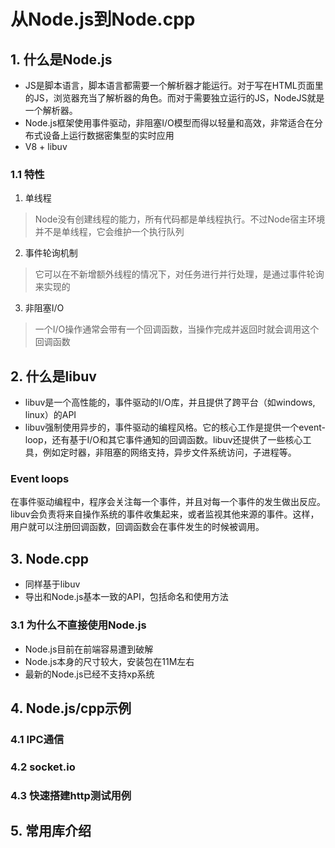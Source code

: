 # 从Node.js到Node.cpp

## 1. 什么是Node.js
* JS是脚本语言，脚本语言都需要一个解析器才能运行。对于写在HTML页面里的JS，浏览器充当了解析器的角色。而对于需要独立运行的JS，NodeJS就是一个解析器。
* Node.js框架使用事件驱动，非阻塞I/O模型而得以轻量和高效，非常适合在分布式设备上运行数据密集型的实时应用
* V8 + libuv
### 1.1 特性
1. 单线程
> Node没有创建线程的能力，所有代码都是单线程执行。不过Node宿主环境并不是单线程，它会维护一个执行队列
2. 事件轮询机制
> 它可以在不新增额外线程的情况下，对任务进行并行处理，是通过事件轮询来实现的
3. 非阻塞I/O
> 一个I/O操作通常会带有一个回调函数，当操作完成并返回时就会调用这个回调函数

## 2. 什么是libuv
* libuv是一个高性能的，事件驱动的I/O库，并且提供了跨平台（如windows, linux）的API
* libuv强制使用异步的，事件驱动的编程风格。它的核心工作是提供一个event-loop，还有基于I/O和其它事件通知的回调函数。libuv还提供了一些核心工具，例如定时器，非阻塞的网络支持，异步文件系统访问，子进程等。
### Event loops
在事件驱动编程中，程序会关注每一个事件，并且对每一个事件的发生做出反应。libuv会负责将来自操作系统的事件收集起来，或者监视其他来源的事件。这样，用户就可以注册回调函数，回调函数会在事件发生的时候被调用。

## 3. Node.cpp
* 同样基于libuv
* 导出和Node.js基本一致的API，包括命名和使用方法
### 3.1 为什么不直接使用Node.js
* Node.js目前在前端容易遭到破解
* Node.js本身的尺寸较大，安装包在11M左右
* 最新的Node.js已经不支持xp系统

## 4. Node.js/cpp示例
### 4.1 IPC通信
### 4.2 socket.io
### 4.3 快速搭建http测试用例

## 5. 常用库介绍